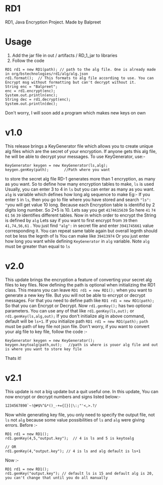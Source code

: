 # RD1
RD1, Java Encryption Project. Made by Balpreet

# Usage
1. Add the jar file in out / artifacts / RD_1_jar to libraries
2. Follow the code

```
RD1 rd1 = new RD1(path); // path to the alg file. One is already made in org/bstechnologies/rd1/alg/alg.json
rd1.format();  // This formats to alg file according to use. You can Encrypt msg without formatting but can't decrypt without it.
String enc = "Balpreet";
enc = rd1.encrypt(enc);
System.out.println(enc);
String dec = rd1.decrypt(enc);
System.out.println(dec);
```

Don't worry, I will soon add a program which makes new keys on own

# v1.0
This release brings a KeyGenerator file which allows you to create unique alg files which are the secret of your encryption. If anyone gets this alg file, he will be able to decrypt your messages. To use KeyGenerator, use:-

```
KeyGenerator keygen = new KeyGenerator(ls,alg);
keygen.genKey(path);       //Path where you want 
```
to store the secret alg file
RD-1 generates more than 1 encryption, as many as you want. So to define how many encryption tables to make, `ls` is used
Usually, you can enter 3 to 4 in `ls` but you can enter as many as you want.
`alg` is variable which defines how long alg sequence to make
Eg:-
If you enter `5` in `ls`, then you go to file where you have stored and search `"ls": "`you will get value 10 long. Because each Encryption table
is identifid by 2 digits long number. So 2*5 is 10.
Lets say you get `4174615639` So here `41` `74` `61` `56` `39` identifies different tables. Now in which order to encrypt the String is defined by `alg`
Lets say if you want to first encrypt from `39` then `41,74,56,61` . You just find `"alg":` in secret file and enter `3941745661` value corresponding it.
You can repeat same table again but overall legnth should not be less the legnth of ls
You can make like `39413974`
Or you just enter how long you want while defining `KeyGenerator` in `alg` variable.
Note `alg` must be greater than equal to `ls`

# v2.0

This update brings the encryption a feature of converting your secret alg files to key files. Now defining the path is optional when initializing the RD1 class. This means you can leave `RD1 rd1 = new RD1();` when you want to generate a new key file. But you will not be able to encrypt or decrypt messages. For that you need to define path like `RD1 rd1 = new RD1(path);` So that you can Encrypt or Decrypt.
Now `rd1.genKey();` has two optional parameters. You can use any of that like `rd1.genKey(ls,out);` or `rd1.genKey(ls,alg,out);` If you don't initialize alg in above command, default will be `ls+1`. If you initialize path `RD1 rd1 = new RD1(path);` `path` must be path of key file not json file. Don't worry, if you want to convert your alg file to key file, follow the code :-
```
KeyGenerator keygen = new KeyGenerator();
keygen.keytoalg(path,out);   //path is where is youor alg file and out is where you want to store key file
```
Thats it!

# v2.1

This update is not a big update but a quit useful one.
In this update, You can now encrypt or decrypt numbers and signs listed below:-
```
1234567890`~!@#$%^&*()_-+={[}]|\:;"'<,>.?/
```

Now while generating key file, you only need to specify the output file, not `ls` not `alg` because
some value possibilities of `ls` and `alg` were giving errors.
Before :-
```
RD1 rd1 = new RD1();
rd1.genKey(4,5,"output.key");  // 4 is ls and 5 is keytoalg

// OR 
rd1.genKey(4,"output.key"); // 4 is ls and alg default is ls+1
```

Now :-
``` 
RD1 rd1 = new RD1();
rd1.genKey("output.key"); // default ls is 15 and default alg is 20, you can't change that until you do all manually 
```
